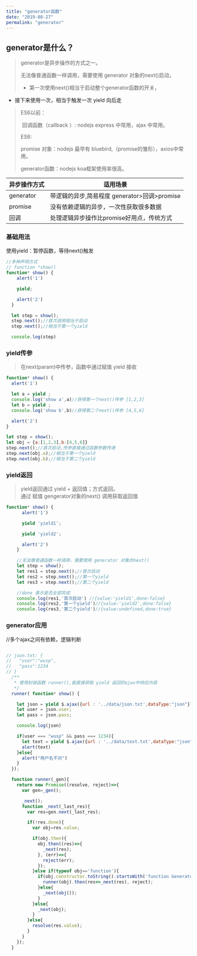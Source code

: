 ```yaml
---
title: "generator函数"
date: "2019-08-27"
permalink: "generator"
---
```

## generator是什么？
>generator是异步操作的方式之一。
>
>无法像普通函数一样调用，需要使用 generator 对象的next()启动，   
>
>- 第一次使用next()相当于启动整个generator函数的开关，  
- 接下来使用一次，相当于触发一次 yield 向后走

>ES6以前：
>
>​			回调函数（callback ）: nodejs express 中常用，ajax 中常用。
>
>ES6:  
>
>promise 对象：nodejs 最早有 bluebird,（promise的雏形），axios中常用。
>
>generator函数：nodejs koa框架使用率很高。



|异步操作方式|适用场景|
|-|-|
|generator|带逻辑的异步,简易程度 generator>回调>promise|
|promise|没有依赖逻辑的异步，一次性获取很多数据|
|回调|处理逻辑异步操作比promise好用点，传统方式|

### 基础用法

 使用yield：暂停函数，等待next()触发
 ```js
 //多种声明方式
 // function *show()
 function* show() {
     alert('1')

     yield;

     alert('2')
   }

   let step = show();
   step.next();//首次调用相当于启动
   step.next();//相当于第一个yield

   console.log(step)
 ```

### yield传参
>在next(param)中传参，函数中通过赋值 yield 接收

```js
function* show() {
  alert('1')

  let a = yield ;
  console.log('show a',a)//获得第一个next()传参 [1,2,3]
  let b = yield ;
  console.log('show b',b)//获得第二个next()传参 [4,5,6]

  alert('2')
}

let step = show();
let obj = {a:[1,2,3],b:[4,5,6]}
step.next();//首次启动,传参直接通过函数参数传递
step.next(obj.a);//相当于第一个yield
step.next(obj.b);//相当于第二个yield
```

### yield返回
>yield返回通过 yield + 返回值；方式返回。  
通过 赋值 gengerator对象的next() 调用获取返回值

```js
function* show() {
      alert('1')

      yield 'yield1';

      yield 'yield2';

      alert('2')
    }

    //无法像普通函数一样调用，需要使用 generator 对象的next()
    let step = show();
    let res1 = step.next();//首次启动
    let res2 = step.next();//第一个yield
    let res3 = step.next();//第二个yield

    //done 表示是否全部完成
    console.log(res1,'首次启动') //{value:'yield1',done:false}
    console.log(res2,'第一个yield')//{value:'yield2',done:false}
    console.log(res3,'第二个yield')//{value:undefined,done:true}
```

### generator应用
//多个ajax之间有依赖，逻辑判断
```js

// json.txt: {
//   "user":"wusp",
//   "pass":1234
// }
  /**
   * 使用封装函数 runner(),能直接获取 yield 返回的ajax中响应内容
   */
  runner( function* show() {

    let json = yield $.ajax({url : '../data/json.txt',dataType:"json"});//获得第一个next()传参
    let user = json.user;
    let pass = json.pass;

    console.log(json)

    if(user === "wusp" && pass === 1234){
      let text = yield $.ajax({url : '../data/text.txt',dataType:"json"});
      alert(text)
    }else{
      alert("用户名不对")
    }
  });

  function runner(_gen){
    return new Promise((resolve, reject)=>{
      var gen=_gen();

      _next();
      function _next(_last_res){
        var res=gen.next(_last_res);

        if(!res.done){
          var obj=res.value;

          if(obj.then){
            obj.then((res)=>{
              _next(res);
            }, (err)=>{
              reject(err);
            });
          }else if(typeof obj=='function'){
            if(obj.constructor.toString().startsWith('function GeneratorFunction()')){
              runner(obj).then(res=>_next(res), reject);
            }else{
              _next(obj());
            }
          }else{
            _next(obj);
          }
        }else{
          resolve(res.value);
        }
      }
    });
  }

```
